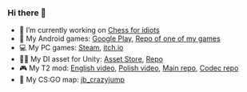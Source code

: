 ### Hi there 👋
- 🔭 I’m currently working on [Chess for idiots](https://store.steampowered.com/app/2121150/Chess_for_idiots/ "Chess for idiots")
- :iphone: My Android games: [Google Play](https://play.google.com/store/apps/developer?id=Niebieski+Punkt "Niebieski Punkt"), [Repo of one of my games](https://github.com/kubpica/Laska "3D Checkers")
- :computer: My PC games: [Steam](https://store.steampowered.com/search/?developer=Polish%20Hacker "Polish Hacker"), [itch.io](https://kubpica.itch.io/ "kubpica")
- :deciduous_tree::syringe: My DI asset for Unity: [Asset Store](https://assetstore.unity.com/packages/tools/integration/dependencyattributes-atreebooster-di-157631 "atreebooster/store"), [Repo](https://github.com/kubpica/AtreeboosterDI "atreebooster/git")
- :video_game: My T2 mod: [English video](https://www.youtube.com/watch?v=1AdCIsdHNWQ "yt/PolishHacker"), [Polish video](https://www.youtube.com/watch?v=-cto3fIOtC0 "yt/InżynierJP"), [Main repo](https://github.com/kubpica/T2KubsMod "t2mod/git"), [Codec repo](https://github.com/kubpica/InterleavingPackerUnpacker "InterleavingPackerUnpacker")
- :gun: My CS:GO map: [jb_crazyjump](https://steamcommunity.com/sharedfiles/filedetails/?id=484086253 "CS:GO JB Map")

<!--
**kubpica/kubpica** is a ✨ _special_ ✨ repository because its `README.md` (this file) appears on your GitHub profile.

Here are some ideas to get you started:

- 🔭 I’m currently working on ...
- 🌱 I’m currently learning ...
- 👯 I’m looking to collaborate on ...
- 🤔 I’m looking for help with ...
- 💬 Ask me about ...
- 📫 How to reach me: ...
- 😄 Pronouns: ...
- ⚡ Fun fact: ...
-->
